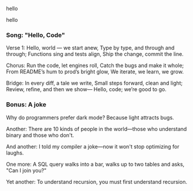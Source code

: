 
hello

hello

### Song: "Hello, Code"

Verse 1:
Hello, world — we start anew,
Type by type, and through and through;
Functions sing and tests align,
Ship the change, commit the line.

Chorus:
Run the code, let engines roll,
Catch the bugs and make it whole;
From README’s hum to prod’s bright glow,
We iterate, we learn, we grow.

Bridge:
In every diff, a tale we write,
Small steps forward, clean and light;
Review, refine, and then we show—
Hello, code; we’re good to go.


### Bonus: A joke

Why do programmers prefer dark mode? Because light attracts bugs.

Another: There are 10 kinds of people in the world—those who understand binary and those who don't.

And another: I told my compiler a joke—now it won't stop optimizing for laughs.

One more: A SQL query walks into a bar, walks up to two tables and asks, "Can I join you?"

Yet another: To understand recursion, you must first understand recursion.


